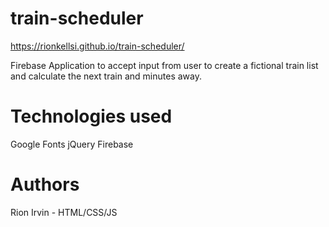 # train-scheduler

https://rionkellsi.github.io/train-scheduler/


Firebase Application to accept input from user to create a fictional train list and calculate the next train and minutes away.

# Technologies used
Google Fonts
jQuery
Firebase

# Authors
Rion Irvin - HTML/CSS/JS
